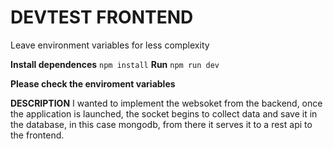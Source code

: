# DEVTEST FRONTEND
Leave environment variables for less complexity

**Install dependences**
`npm install`
**Run**
`npm run dev`

**Please check the enviroment variables**

**DESCRIPTION**
I wanted to implement the websoket from the backend, once the application is launched, the socket begins to collect data and save it in the database, in this case mongodb, from there it serves it to a rest api to the frontend.
